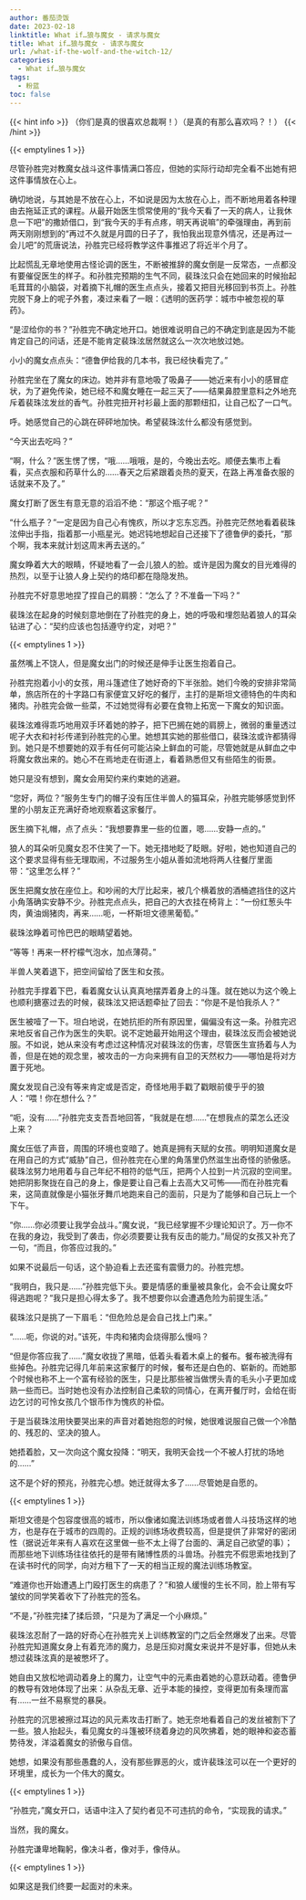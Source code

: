 ```yaml
---
author: 番茄烫饭
date: 2023-02-18
linktitle: What if…狼与魔女 - 请求与魔女
title: What if…狼与魔女 - 请求与魔女
url: /what-if-the-wolf-and-the-witch-12/
categories:
  - What if…狼与魔女
tags:
  - 粉蓝
toc: false
---
```


{{< hint info >}}
（你们是真的很喜欢总裁啊！）（是真的有那么喜欢吗？！）
{{< /hint >}}

<!--more-->

{{< emptylines 1 >}}

尽管孙胜完对教魔女战斗这件事情满口答应，但她的实际行动却完全看不出她有把这件事情放在心上。

确切地说，与其她是不放在心上，不如说是因为太放在心上，而不断地用着各种理由去拖延正式的课程。从最开始医生惯常使用的“我今天看了一天的病人，让我休息一下吧”的撒娇借口，到“我今天的手有点疼，明天再说嘛”的牵强理由，再到前两天刚刚想到的“再过不久就是月圆的日子了，我怕我出现意外情况，还是再过一会儿吧”的荒唐说法，孙胜完已经将教学这件事推迟了将近半个月了。

比起慌乱无章地使用古怪论调的医生，不断被推辞的魔女倒是一反常态，一点都没有要催促医生的样子。和孙胜完预期的生气不同，裴珠泫只会在她回来的时候抬起毛茸茸的小脑袋，对着摘下礼帽的医生点点头，接着又把目光移回到书页上。孙胜完脱下身上的呢子外套，凑过来看了一眼：《透明的医药学：城市中被忽视的草药》。

“是涩给你的书？”孙胜完不确定地开口。她很难说明自己的不确定到底是因为不能肯定自己的问话，还是不能肯定裴珠泫居然就这么一次次地放过她。

小小的魔女点点头：“德鲁伊给我的几本书，我已经快看完了。”

孙胜完坐在了魔女的床边。她并非有意地吸了吸鼻子——她近来有小小的感冒症状，为了避免传染，她已经不和魔女睡在一起三天了——结果鼻腔里意料之外地充斥着裴珠泫发丝的香气。孙胜完扭开衬衫最上面的那颗纽扣，让自己松了一口气。

呼。她感觉自己的心跳在砰砰地加快。希望裴珠泫什么都没有感觉到。

“今天出去吃吗？”

“啊，什么？”医生愣了愣，“哦……哦哦，是的，今晚出去吃。顺便去集市上看看，买点衣服和药草什么的……春天之后紧跟着炎热的夏天，在路上再准备衣服的话就来不及了。”

魔女打断了医生有意无意的滔滔不绝：“那这个瓶子呢？”

“什么瓶子？”一定是因为自己心有愧疚，所以才忘东忘西。孙胜完茫然地看着裴珠泫伸出手指，指着那一小瓶星光。她迟钝地想起自己还接下了德鲁伊的委托，“那个啊，我本来就计划这周末再去送的。”

魔女睁着大大的眼睛，怀疑地看了一会儿狼人的脸。或许是因为魔女的目光难得的热烈，以至于让狼人身上契约的烙印都在隐隐发热。

孙胜完不好意思地捏了捏自己的肩膀：“怎么了？不准备一下吗？”

裴珠泫在起身的时候刻意地倒在了孙胜完的身上，她的呼吸和埋怨贴着狼人的耳朵钻进了心：“契约应该也包括遵守约定，对吧？”

{{< emptylines 1 >}}

虽然嘴上不饶人，但是魔女出门的时候还是伸手让医生抱着自己。

孙胜完抱着小小的女孩，用斗篷遮住了她好奇的下半张脸。她们今晚的安排非常简单，旅店所在的十字路口有家便宜又好吃的餐厅，主打的是斯坦文德特色的牛肉和猪肉。孙胜完会做一些菜，不过她觉得有必要在食物上拓宽一下魔女的知识面。

裴珠泫难得乖巧地用双手环着她的脖子，把下巴搁在她的肩膀上，微弱的重量透过呢子大衣和衬衫传递到孙胜完的心里。她想其实她的那些借口，裴珠泫或许都猜得到。她只是不想要她的双手有任何可能沾染上鲜血的可能，尽管她就是从鲜血之中将魔女救出来的。她心不在焉地走在街道上，看着熟悉但又有些陌生的街景。

她只是没有想到，魔女会用契约来约束她的逃避。

“您好，两位？”服务生专门的帽子没有压住半兽人的猫耳朵，孙胜完能够感觉到怀里的小朋友正充满好奇地观察着这家餐厅。

医生摘下礼帽，点了点头：“我想要靠里一些的位置，嗯……安静一点的。”

狼人的耳朵听见魔女忍不住笑了一下。她无措地眨了眨眼。好啦，她也知道自己的这个要求显得有些无理取闹，不过服务生小姐从善如流地将两人往餐厅里面带：“这里怎么样？”

医生把魔女放在座位上。和吵闹的大厅比起来，被几个横着放的酒桶遮挡住的这片小角落确实安静不少。孙胜完点点头，把自己的大衣挂在椅背上：“一份红葱头牛肉，黄油焗猪肉，再来……呃，一杯斯坦文德黑葡萄。”

裴珠泫睁着可怜巴巴的眼睛望着她。

“等等！再来一杯柠檬气泡水，加点薄荷。”

半兽人笑着退下，把空间留给了医生和女孩。

孙胜完手撑着下巴，看着魔女认认真真地摆弄着身上的斗篷。就在她以为这个晚上也顺利搪塞过去的时候，裴珠泫又把话题牵扯了回去：“你是不是怕我杀人？”

医生被噎了一下。坦白地说，在她抗拒的所有原因里，偏偏没有这一条。孙胜完迟来地反省自己作为医生的失职。说不定她最开始用这个理由，裴珠泫反而会被她说服。不如说，她从来没有考虑过这种情况对裴珠泫的伤害，尽管医生宣扬着与人为善，但是在她的观念里，被攻击的一方向来拥有自卫的天然权力——哪怕是将对方置于死地。

魔女发现自己没有等来肯定或是否定，奇怪地用手戳了戳眼前傻乎乎的狼人：“喂！你在想什么？”

“呃，没有……”孙胜完支支吾吾地回答，“我就是在想……”在想我点的菜怎么还没上来？

魔女压低了声音，周围的环境也变暗了。她真是拥有天赋的女孩。明明知道魔女是在用自己的方式“威胁”自己，但孙胜完在心里的角落里仍然滋生出奇怪的骄傲感。裴珠泫努力地用着与自己年纪不相符的低气压，把两个人拉到一片沉寂的空间里。她把阴影聚拢在自己的身上，像是要让自己看上去高大又可怖——而在孙胜完看来，这简直就像是小猫张牙舞爪地跑来自己的面前，只是为了能够和自己玩上一个下午。

“你……你必须要让我学会战斗。”魔女说，“我已经掌握不少理论知识了。万一你不在我的身边，我受到了袭击，你必须要要让我有反击的能力。”局促的女孩又补充了一句，“而且，你答应过我的。”

如果不说最后一句话，这个胁迫看上去还蛮有震慑力的。孙胜完想。

“我明白，我只是……”孙胜完低下头。要是情感的重量被具象化，会不会让魔女吓得逃跑呢？“我只是担心得太多了。我不想要你以会遭遇危险为前提生活。”

裴珠泫只是挑了一下眉毛：“但危险总是会自己找上门来。”

“……呃，你说的对。”该死，牛肉和猪肉会烧得那么慢吗？

“但是你答应我了……”魔女收拢了黑暗，低着头看着木桌上的餐布。餐布被洗得有些掉色。孙胜完记得几年前来这家餐厅的时候，餐布还是白色的、崭新的。而她那个时候也称不上一个富有经验的医生，只是比那些被当做愣头青的毛头小子更加成熟一些而已。当时她也没有办法控制自己柔软的同情心，在离开餐厅时，会给在街边乞讨的可怜女孩几个银币作为愧疚的补偿。

于是当裴珠泫用快要哭出来的声音对着她抱怨的时候，她很难说服自己做一个冷酷的、残忍的、坚决的狼人。

她捂着脸，又一次向这个魔女投降：“明天，我明天会找一个不被人打扰的场地的……”

这不是个好的预兆，孙胜完心想。她迁就得太多了……尽管她是自愿的。

{{< emptylines 1 >}}

斯坦文德是个包容度很高的城市，所以像诸如魔法训练场或者兽人斗技场这样的地方，也是存在于城市的四周的。正规的训练场收费较高，但是提供了非常好的密闭性（据说近年来有人喜欢在这里做一些不太上得了台面的、满足自己欲望的事）；而那些地下训练场往往依托的是带有赌博性质的斗兽场。孙胜完不假思索地找到了在读书时代的同学，向对方租下了一天的相当正规的魔法训练场教室。

“难道你也开始遭遇上门殴打医生的病患了？”和狼人缓慢的生长不同，脸上带有写皱纹的同学笑着收下了孙胜完的签名。

“不是，”孙胜完揉了揉后颈，“只是为了满足一个小麻烦。”

裴珠泫忍耐了一路的好奇心在孙胜完关上训练教室的门之后全然爆发了出来。尽管孙胜完知道魔女身上有着充沛的魔力，总是压抑对魔女来说并不是好事，但她从未想过裴珠泫真的是被憋坏了。

她自由又放松地调动着身上的魔力，让空气中的元素由着她的心意跃动着。德鲁伊的教导有效地体现了出来：从杂乱无章、近乎本能的操控，变得更加有条理而富有……一丝不易察觉的暴戾。

孙胜完的沉思被擦过耳边的风元素攻击打断了。她无奈地看着自己的发丝被割下了一些。狼人抬起头，看见魔女的斗篷被环绕着身边的风吹拂着，她的眼神和姿态蓄势待发，洋溢着魔女的骄傲与自信。

她想，如果没有那些愚蠢的人，没有那些罪恶的火，或许裴珠泫可以在一个更好的环境里，成长为一个伟大的魔女。

{{< emptylines 1 >}}

“孙胜完，”魔女开口，话语中注入了契约者见不可违抗的命令，“实现我的请求。”

当然，我的魔女。

孙胜完谦卑地鞠躬，像决斗者，像对手，像侍从。

{{< emptylines 1 >}}

如果这是我们终要一起面对的未来。
